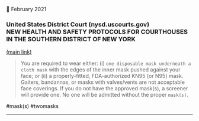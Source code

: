 📅 February 2021
### United States District Court (nysd.uscourts.gov)<br>NEW HEALTH AND SAFETY PROTOCOLS FOR COURTHOUSES IN THE SOUTHERN DISTRICT OF NEW YORK
[(main link)](https://www.nysd.uscourts.gov/sites/default/files/2021-02/Public%20Phased%20Plan%202.11.21%20final.pdf)

> You are required to wear either: (i) `one disposable mask underneath a cloth mask` with the edges of the inner mask pushed against your face; or (ii) a properly-fitted, FDA-authorized KN95 (or N95) mask. Gaiters, bandannas, or masks with valves/vents are not acceptable face coverings.  If you do not have the approved mask(s), a screener will provide one. No one will be admitted without the proper `mask(s)`.

#mask(s) #twomasks

---

